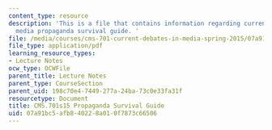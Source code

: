 ```yaml
---
content_type: resource
description: 'This is a file that contains information regarding current debates in
  media propaganda survival guide. '
file: /media/courses/cms-701-current-debates-in-media-spring-2015/07a91bc5afb840228a010f7873c66506_MITCMS_701S15_SrvivalGuid.pdf
file_type: application/pdf
learning_resource_types:
- Lecture Notes
ocw_type: OCWFile
parent_title: Lecture Notes
parent_type: CourseSection
parent_uid: 198c70e4-7449-277a-24ba-73c0e33fa31f
resourcetype: Document
title: CMS.701s15 Propaganda Survival Guide
uid: 07a91bc5-afb8-4022-8a01-0f7873c66506
---
```

